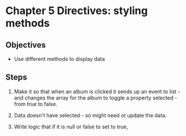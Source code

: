 # Chapter 5 Directives: styling methods

## Objectives

- Use different methods to display data

## Steps

1. Make it so that when an album is clicked it sends up an event to list - and changes the array
   for the album to toggle a property selected - from true to false.

1. Data doesn't have selected - so might need ot update the data.

1. Write logic that if it is null or false to set to true,
